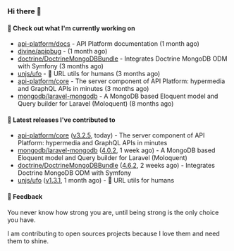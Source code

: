 ### Hi there 👋

#### 👷 Check out what I'm currently working on

- [api-platform/docs](https://github.com/api-platform/docs) - API Platform documentation (1 month ago)
- [divine/apipbug](https://github.com/divine/apipbug) -  (1 month ago)
- [doctrine/DoctrineMongoDBBundle](https://github.com/doctrine/DoctrineMongoDBBundle) - Integrates Doctrine MongoDB ODM with Symfony (3 months ago)
- [unjs/ufo](https://github.com/unjs/ufo) - 🔗 URL utils for humans (3 months ago)
- [api-platform/core](https://github.com/api-platform/core) - The server component of API Platform: hypermedia and GraphQL APIs in minutes (3 months ago)
- [mongodb/laravel-mongodb](https://github.com/mongodb/laravel-mongodb) - A MongoDB based Eloquent model and Query builder for Laravel (Moloquent) (8 months ago)

#### 🔭 Latest releases I've contributed to

- [api-platform/core](https://github.com/api-platform/core) ([v3.2.5](https://github.com/api-platform/core/releases/tag/v3.2.5), today) - The server component of API Platform: hypermedia and GraphQL APIs in minutes
- [mongodb/laravel-mongodb](https://github.com/mongodb/laravel-mongodb) ([4.0.2](https://github.com/mongodb/laravel-mongodb/releases/tag/4.0.2), 1 week ago) - A MongoDB based Eloquent model and Query builder for Laravel (Moloquent)
- [doctrine/DoctrineMongoDBBundle](https://github.com/doctrine/DoctrineMongoDBBundle) ([4.6.2](https://github.com/doctrine/DoctrineMongoDBBundle/releases/tag/4.6.2), 2 weeks ago) - Integrates Doctrine MongoDB ODM with Symfony
- [unjs/ufo](https://github.com/unjs/ufo) ([v1.3.1](https://github.com/unjs/ufo/releases/tag/v1.3.1), 1 month ago) - 🔗 URL utils for humans

#### 💬 Feedback
You never know how strong you are, until being strong is the only choice you have.

I am contributing to open sources projects because I love them and need them to shine.
